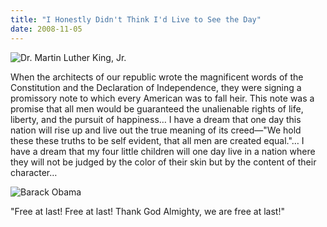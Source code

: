 ```yaml
---
title: "I Honestly Didn't Think I'd Live to See the Day"
date: 2008-11-05
---
```

<img src="@root/files/2008/11/mlk.jpg" alt="Dr. Martin Luther King, Jr." class="centered">

When the architects of our republic wrote the magnificent words of the Constitution and the Declaration of Independence, they were signing a promissory note to which every American was to fall heir.  This note was a promise that all men would be guaranteed the unalienable rights of life, liberty, and the pursuit of happiness… I have a dream that one day this nation will rise up and live out the true meaning of its creed—"We hold these these truths to be self evident, that all men are created equal."… I have a dream that my four little children will one day live in a  nation where they will not be judged by the color of their skin but by the content of their character…

<img src="@root/files/2008/11/obama.jpg" alt="Barack Obama" class="centered">

"Free at last!  Free at last!  Thank God Almighty, we are free at last!"
